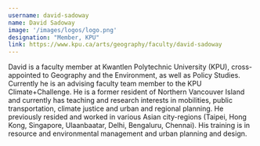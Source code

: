 ```yaml
---
username: david-sadoway 
name: David Sadoway 
image: '/images/logos/logo.png'
designation: "Member, KPU"
link: https://www.kpu.ca/arts/geography/faculty/david-sadoway 
---
```


David is a faculty member at Kwantlen Polytechnic University (KPU), cross-appointed to Geography and the Environment, as well as Policy Studies. Currently he is an advising faculty team member to the KPU Climate+Challenge. He is a former resident of Northern Vancouver Island and currently has teaching and research interests in mobilities, public transportation, climate justice and urban and regional planning.  He previously resided and worked in various Asian city-regions (Taipei, Hong Kong, Singapore, Ulaanbaatar, Delhi, Bengaluru, Chennai). His training is in resource and environmental management and urban planning and design.
